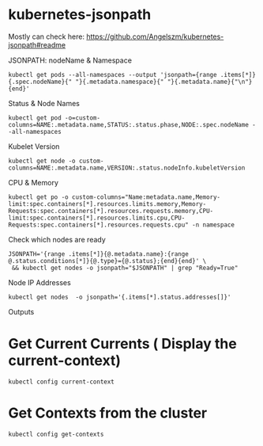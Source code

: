 # kubernetes-jsonpath

Mostly can check here: https://github.com/Angelszm/kubernetes-jsonpath#readme

JSONPATH: 
nodeName & Namespace
```
kubectl get pods --all-namespaces --output 'jsonpath={range .items[*]}{.spec.nodeName}{" "}{.metadata.namespace}{" "}{.metadata.name}{"\n"}{end}'
```

Status & Node Names
```
kubectl get pod -o=custom-columns=NAME:.metadata.name,STATUS:.status.phase,NODE:.spec.nodeName --all-namespaces
```

Kubelet Version 
```
kubectl get node -o custom-columns=NAME:.metadata.name,VERSION:.status.nodeInfo.kubeletVersion 
```

CPU & Memory
```
kubectl get po -o custom-columns="Name:metadata.name,Memory-limit:spec.containers[*].resources.limits.memory,Memory-Requests:spec.containers[*].resources.requests.memory,CPU-limit:spec.containers[*].resources.limits.cpu,CPU-Requests:spec.containers[*].resources.requests.cpu" -n namespace
```

Check which nodes are ready
```
JSONPATH='{range .items[*]}{@.metadata.name}:{range @.status.conditions[*]}{@.type}={@.status};{end}{end}' \
 && kubectl get nodes -o jsonpath="$JSONPATH" | grep "Ready=True"
```
 
Node IP Addresses 
```
kubectl get nodes  -o jsonpath='{.items[*].status.addresses[]}'
```








Outputs
# Get Current Currents ( Display the current-context)
```
kubectl config current-context
```

# Get Contexts from the cluster
```
kubectl config get-contexts
```